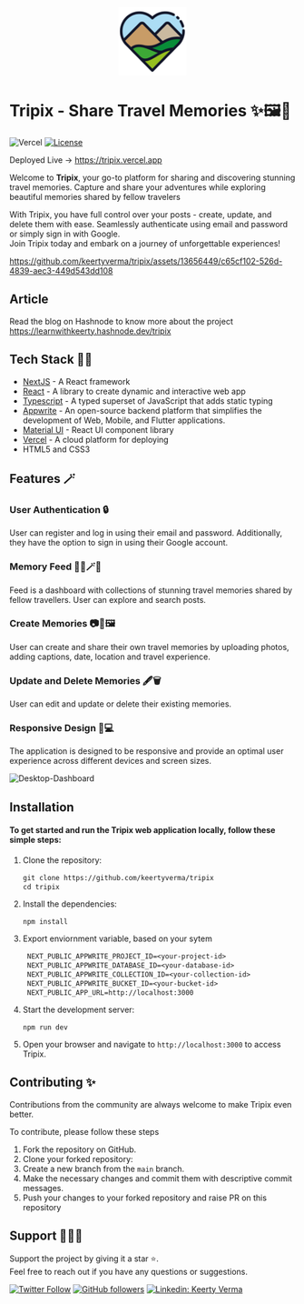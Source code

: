 <p align="center">
  <a href="https://tripix.vercel.app/" target="blank"><img src="public\images\logo.png" width="120" alt="tripix" /></a>
</p>

<!-- [![Tripix logo](public\images\logo.png)](https://tripix.vercel.app) -->

# Tripix - Share Travel Memories ✨🖼️📸

![Vercel](https://vercelbadge.vercel.app/api/keertyverma/tripix) [![License](https://img.shields.io/badge/license-MIT-blue.svg)](https://github.com/keertyverma/tripix/blob/main/LICENSE)

Deployed Live -> https://tripix.vercel.app

Welcome to <strong>Tripix</strong>, your go-to platform for sharing and discovering stunning travel memories. Capture and share your adventures while exploring beautiful memories shared by fellow travelers

With Tripix, you have full control over your posts - create, update, and delete them with ease. Seamlessly authenticate using email and password or simply sign in with Google.
<br />Join Tripix today and embark on a journey of unforgettable experiences!

https://github.com/keertyverma/tripix/assets/13656449/c65cf102-526d-4839-aec3-449d543dd108

## Article

Read the blog on Hashnode to know more about the project
https://learnwithkeerty.hashnode.dev/tripix

## Tech Stack 👩‍💻

- [NextJS](https://nextjs.org/) - A React framework
- [React](https://react.dev/) - A library to create dynamic and interactive web app
- [Typescript](https://www.typescriptlang.org/) - A typed superset of JavaScript that adds static typing
- [Appwrite](https://appwrite.io/) - An open-source backend platform that simplifies the development of Web, Mobile, and Flutter applications.
- [Material UI](https://mui.com/) - React UI component library
- [Vercel](https://vercel.com/) - A cloud platform for deploying
- HTML5 and CSS3

## Features 🪄

### <strong>User Authentication 🔒</strong>

User can register and log in using their email and password. Additionally, they have the option to sign in using their Google account.

### <strong>Memory Feed 👯‍♀️🪄📍</strong>

Feed is a dashboard with collections of stunning travel memories shared by fellow travellers. User can explore and search posts.

### <strong>Create Memories 📷📸🖼️</strong>

User can create and share their own travel memories by uploading photos, adding captions, date, location and travel experience.

### <strong>Update and Delete Memories 🖋️🗑️</strong>

User can edit and update or delete their existing memories.

### <strong>Responsive Design 📱💻</strong>

The application is designed to be responsive and provide an optimal user experience across different devices and screen sizes.

![Desktop-Dashboard](https://github.com/keertyverma/tripix/assets/13656449/d6411919-9bbc-4142-ab57-08835f4d838a)

## Installation

#### To get started and run the Tripix web application locally, follow these simple steps:

1. Clone the repository:

   ```shell
   git clone https://github.com/keertyverma/tripix
   cd tripix
   ```

2. Install the dependencies:

   ```shell
   npm install
   ```

3. Export enviornment variable, based on your sytem

   ```
    NEXT_PUBLIC_APPWRITE_PROJECT_ID=<your-project-id>
    NEXT_PUBLIC_APPWRITE_DATABASE_ID=<your-database-id>
    NEXT_PUBLIC_APPWRITE_COLLECTION_ID=<your-collection-id>
    NEXT_PUBLIC_APPWRITE_BUCKET_ID=<your-bucket-id>
    NEXT_PUBLIC_APP_URL=http://localhost:3000

   ```

4. Start the development server:

   ```shell
   npm run dev
   ```

5. Open your browser and navigate to `http://localhost:3000` to access Tripix.

## Contributing ✨

Contributions from the community are always welcome to make Tripix even better.

To contribute, please follow these steps

1. Fork the repository on GitHub.
2. Clone your forked repository:
3. Create a new branch from the `main` branch.
4. Make the necessary changes and commit them with descriptive commit messages.
5. Push your changes to your forked repository and raise PR on this repository

## Support 💖👩‍💻

Support the project by giving it a star ⭐.
<br> Feel free to reach out if you have any questions or suggestions.

[![Twitter Follow](https://img.shields.io/twitter/follow/KeertyVerma?style=social)](https://twitter.com/KeertyVerma)
[![GitHub followers](https://img.shields.io/github/followers/keertyverma?style=social)](https://github.com/keertyverma)
[![Linkedin: Keerty Verma](https://img.shields.io/badge/-Keerty%20Verma-blue?style=flat-square&logo=Linkedin&logoColor=white&link=https://www.linkedin.com/in/keertyverma/)](https://www.linkedin.com/in/keertyverma/)
